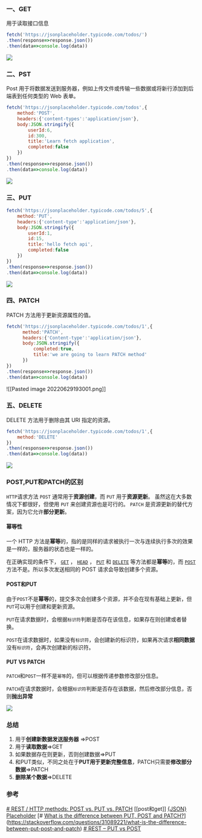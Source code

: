 ### 一、GET
用于读取接口信息
```js
fetch('https://jsonplaceholder.typicode.com/todos/')
.then(response=>response.json())
.then(data=>console.log(data))
```
![](https://s2.loli.net/2022/06/29/wVhl7xf8COSaJuZ.png)


### 二、PST
Post 用于将数据发送到服务器，例如上传文件或传输一些数据或将新行添加到后端表到任何类型的 Web 表单。
```js
fetch('https://jsonplaceholder.typicode.com/todos',{
    method:'POST',
    headers:{'content-types':'application/json'},
    body:JSON.stringify({
        userId:6,
        id:300,
        title:'Learn fetch application',
        completed:false
    })
})
.then(response=>response.json())
.then(data=>console.log(data))
```

![](https://cdn.jsdelivr.net/gh/Sumuyzzz/pictures/img/202207022345645.png)

### 三、PUT
```js
fetch('https://jsonplaceholder.typicode.com/todos/5',{
    method:'PUT',
    headers:{'content-type':'application/json'},
    body:JSON.stringify({
        userId:1,
        id:15,
        title:'hello fetch api',
        completed:false
    })
})
.then(response=>response.json())
.then(data=>console.log(data))
```

![](https://s2.loli.net/2022/06/29/Qk3vLYiFOPUmnxz.png)


### 四、PATCH
PATCH 方法用于更新资源属性的值。
```js
fetch('https://jsonplaceholder.typicode.com/todos/1',{
      method:'PATCH',
      headers:{'Content-type':'application/json'},
      body:JSON.stringify({
          completed:true,
          title:'we are going to learn PATCH method'
      })
})
.then(response=>response.json())
.then(data=>console.log(data))


```

![[Pasted image 20220629193001.png]]


### 五、DELETE
DELETE 方法用于删除由其 URI 指定的资源。


```js
fetch('https://jsonplaceholder.typicode.com/todos/1',{
    method:'DELETE'
})
.then(response=>response.json())
.then(data=>console.log(data))

```
![](https://cdn.jsdelivr.net/gh/Sumuyzzz/pictures/img/202207011846004.png)




### POST,PUT和PATCH的区别

`HTTP`请求方法 `POST` 通常用于**资源创建**，而 `PUT` 用于**资源更新**。
虽然这在大多数情况下都很好，但使用 `PUT` 来创建资源也是可行的。
`PATCH` 是资源更新的替代方案，因为它允许**部分更新**。

#### 幂等性
一个 HTTP 方法是**幂等**的，指的是同样的请求被执行一次与连续执行多次的效果是一样的，服务器的状态也是一样的。


在正确实现的条件下， [`GET`](https://developer.mozilla.org/zh-CN/docs/Web/HTTP/Methods/GET) ， [`HEAD`](https://developer.mozilla.org/zh-CN/docs/Web/HTTP/Methods/HEAD) ， [`PUT`](https://developer.mozilla.org/zh-CN/docs/Web/HTTP/Methods/PUT) 和 [`DELETE`](https://developer.mozilla.org/zh-CN/docs/Web/HTTP/Methods/DELETE) 等方法都是**幂等**的，而 [`POST`](https://developer.mozilla.org/zh-CN/docs/Web/HTTP/Methods/POST) 方法不是。所以多次发送相同的 POST 请求会导致创建多个资源。

#### POST和PUT

由于`POST`不是**幂等**的，提交多次会创建多个资源，并不会在现有基础上更新，但`PUT`可以用于创建和更新资源。

`PUT`在请求数据时，会根据`标识符`判断是否存在该信息，如果存在则创建或者替换。

`POST`在请求数据时，如果没有`标识符`，会创建新的标识符，如果再次请求**相同数据**没有`标识符`，会再次创建新的标识符。


#### PUT VS PATCH
`PATCH`和`POST`一样不是`幂等`的，但可以根据传递参数修改部分信息。

`PATCH`在请求数据时，会根据`标识符`判断是否存在该数据，然后修改部分信息，否则**抛出异常**






![](https://cdn.jsdelivr.net/gh/Sumuyzzz/pictures/img/202207030212297.png)



### 总结
1.  用于**创建新数据发送服务器** =>POST
2.  用于**读取数据**=>GET
3.  如果数据存在则更新，否则创建数据=>PUT
4.  和PUT类似，不同之处在于**PUT用于更新完整信息**，PATCH只需要**修改部分数据**=>PATCH
5.  **删除某个数据**=>DELETE



### 参考
[# REST / HTTP methods: POST vs. PUT vs. PATCH](https://www.mscharhag.com/api-design/http-post-put-patch)
[[post和get]]
[{JSON} Placeholder](https://jsonplaceholder.typicode.com/)
[# [What is the difference between PUT, POST and PATCH?](https://stackoverflow.com/questions/31089221/what-is-the-difference-between-put-post-and-patch)](https://stackoverflow.com/questions/31089221/what-is-the-difference-between-put-post-and-patch)
[# REST – PUT vs POST](https://restfulapi.net/rest-put-vs-post/)
[](https://developer.mozilla.org/zh-CN/docs/Glossary/Idempotent)
